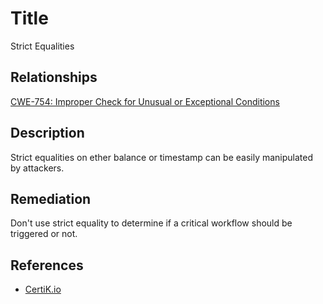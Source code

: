 # Title 
Strict Equalities

## Relationships 
[CWE-754: Improper Check for Unusual or Exceptional Conditions](https://cwe.mitre.org/data/definitions/754.html)

## Description 
Strict equalities on ether balance or timestamp can be easily manipulated by attackers.

## Remediation
Don't use strict equality to determine if a critical workflow should be triggered or not.

## References 
* [CertiK.io](https://certik.io)
